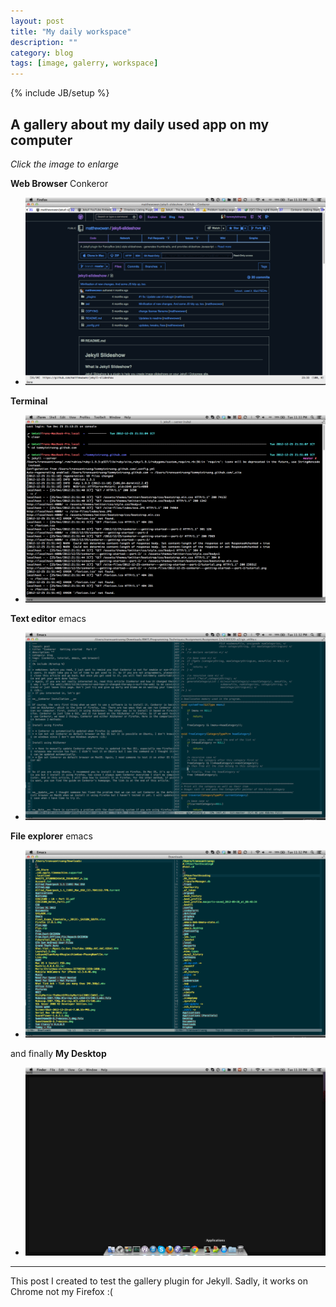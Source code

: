 ```yaml
---
layout: post
title: "My daily workspace"
description: ""
category: blog
tags: [image, galerry, workspace]
---
```

{% include JB/setup %}

## A gallery about my daily used app on my computer

*Click the image to enlarge*

**Web Browser** Conkeror

* ![conkeror](/site-files/2012-12-25-my-daily-workspace/browser.png)

**Terminal**

* ![terminal](/site-files/2012-12-25-my-daily-workspace/terminal.png)

**Text editor** emacs

* ![emacs](/site-files/2012-12-25-my-daily-workspace/emacs.png)

**File explorer** emacs

* ![emacs](/site-files/2012-12-25-my-daily-workspace/file-explorer.png)

and finally **My Desktop**

* ![emacs](/site-files/2012-12-25-my-daily-workspace/desktop.png)

-----
This post I created to test the gallery plugin for Jekyll. Sadly, it works on Chrome not my Firefox :(
